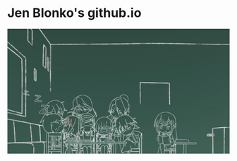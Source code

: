 # Jen Blonko's github.io

![Bokuben](https://github.com/JenBlonko/JenBlonko.github.io/blob/main/Images/bg.jpg)
